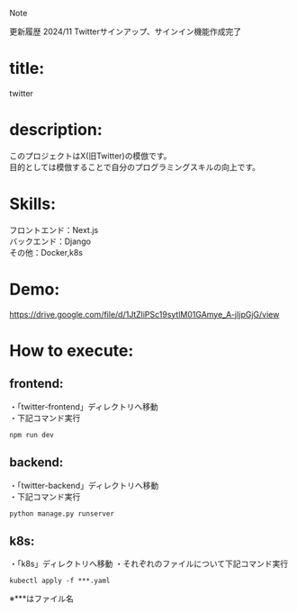 >[!NOTE]
>更新履歴
>2024/11 Twitterサインアップ、サインイン機能作成完了
# title:  
twitter  
# description:  
このプロジェクトはX(旧Twitter)の模倣です。  
目的としては模倣することで自分のプログラミングスキルの向上です。  
# Skills:  
フロントエンド：Next.js  
バックエンド：Django  
その他：Docker,k8s  
# Demo:  
https://drive.google.com/file/d/1JtZliPSc19sytlM01GAmye_A-jIjpGjG/view  
# How to execute:  
## frontend:  
・「twitter-frontend」ディレクトリへ移動  
・下記コマンド実行  
```
npm run dev
```
## backend:
・「twitter-backend」ディレクトリへ移動  
・下記コマンド実行  
```
python manage.py runserver
```
## k8s:  
・「k8s」ディレクトリへ移動
・それぞれのファイルについて下記コマンド実行
```
kubectl apply -f ***.yaml
```
※***はファイル名
